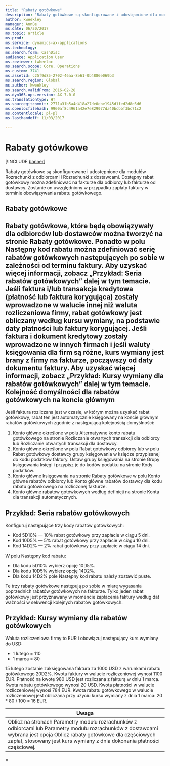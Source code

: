 ```yaml
---
title: "Rabaty gotówkowe"
description: "Rabaty gotówkowe są skonfigurowane i udostępnione dla modułów Rozrachunki z odbiorcami i Rozrachunki z dostawcami.  Dostępny rabat gotówkowy można zdefiniować na fakturze dla odbiorcy lub fakturze od dostawcy. Zostanie on uwzględniony w przypadku zapłaty faktury w terminie obowiązywania rabatu gotówkowego."
author: kweekley
manager: AnnBe
ms.date: 06/20/2017
ms.topic: article
ms.prod: 
ms.service: dynamics-ax-applications
ms.technology: 
ms.search.form: CashDisc
audience: Application User
ms.reviewer: twheeloc
ms.search.scope: Core, Operations
ms.custom: 3741
ms.assetid: c25f9d85-2702-46aa-8e61-0b4886e069b3
ms.search.region: Global
ms.author: kweekley
ms.search.validFrom: 2016-02-28
ms.dyn365.ops.version: AX 7.0.0
ms.translationtype: HT
ms.sourcegitcommit: 2771a31b5a4d418a27de0ebe1945d1fed2d8d6d6
ms.openlocfilehash: 9960af8c4961a42e7e829077da40bcbbf3bc71c2
ms.contentlocale: pl-pl
ms.lasthandoff: 11/03/2017

---
```


# <a name="cash-discounts"></a>Rabaty gotówkowe

[!INCLUDE [banner](../includes/banner.md)]

Rabaty gotówkowe są skonfigurowane i udostępnione dla modułów Rozrachunki z odbiorcami i Rozrachunki z dostawcami.  Dostępny rabat gotówkowy można zdefiniować na fakturze dla odbiorcy lub fakturze od dostawcy. Zostanie on uwzględniony w przypadku zapłaty faktury w terminie obowiązywania rabatu gotówkowego. 

<a name="cash-discounts"></a>Rabaty gotówkowe
--------------

Rabaty gotówkowe, które będą obowiązywały dla odbiorców lub dostawców można tworzyć na stronie Rabaty gotówkowe. Ponadto w polu Następny kod rabatu można zdefiniować serię rabatów gotówkowych następujących po sobie w zależności od terminu faktury. Aby uzyskać więcej informacji, zobacz „Przykład: Seria rabatów gotówkowych” dalej w tym temacie. Jeśli faktura i/lub transakcja kredytowa (płatność lub faktura korygująca) zostały wprowadzone w walucie innej niż waluta rozliczeniowa firmy, rabat gotówkowy jest obliczany według kursu wymiany, na podstawie daty płatności lub faktury korygującej. Jeśli faktura i dokument kredytowy zostały wprowadzone w innych firmach i jeśli waluty księgowania dla firm są różne, kurs wymiany jest brany z firmy na fakturze, począwszy od daty dokumentu faktury. Aby uzyskać więcej informacji, zobacz „Przykład: Kursy wymiany dla rabatów gotówkowych” dalej w tym temacie.
Kolejność domyślności dla rabatów gotówkowych na koncie głównym
----------------------------------------------

Jeśli faktura rozliczana jest w czasie, w którym można uzyskać rabat gotówkowy, rabat ten jest automatycznie księgowany na koncie głównym rabatów gotówkowych zgodnie z następującą kolejnością domyślności:
1.  Konto główne określone w polu Alternatywne konto rabatu gotówkowego na stronie Rozliczanie otwartych transakcji dla odbiorcy lub Rozliczanie otwartych transakcji dla dostawcy.
2.  Konto główne określone w polu Rabat gotówkowy odbiorcy lub w polu Rabat gotówkowy dostawcy grupy księgowania w księdze przypisanej do kodu podatków faktury. Ustaw grupy księgowania na stronie Grupy księgowania księgi i przypisz je do kodów podatku na stronie Kody podatków.
3.  Konto główne księgowania na stronie Rabaty gotówkowe w polu Konto główne rabatów odbiorcy lub Konto główne rabatów dostawcy dla kodu rabatu gotówkowego na rozliczonej fakturze.
4.  Konto główne rabatów gotówkowych według definicji na stronie Konta dla transakcji automatycznych.

## <a name="example-series-of-cash-discounts"></a> Przykład: Seria rabatów gotówkowych
Konfiguruj następujące trzy kody rabatów gotówkowych:
-   Kod 5D10% — 10% rabat gotówkowy przy zapłacie w ciągu 5 dni.
-   Kod 10D5% — 5% rabat gotówkowy przy zapłacie w ciągu 10 dni.
-   Kod 14D2% — 2% rabat gotówkowy przy zapłacie w ciągu 14 dni.

W polu Następny kod rabatu:
-   Dla kodu 5D10% wybierz opcję 10D5%.
-   Dla kodu 10D5% wybierz opcję 14D2%.
-   Dla kodu 14D2% pole Następny kod rabatu należy zostawić puste.

Te trzy rabaty gotówkowe następują po sobie w miarę wygasania poprzednich rabatów gotówkowych na fakturze. Tylko jeden rabat gotówkowy jest przyznawany w momencie zapłacenia faktury według dat ważności w sekwencji kolejnych rabatów gotówkowych.

## <a name="example-exchange-rates-for-cash-discounts"></a> Przykład: Kursy wymiany dla rabatów gotówkowych
Waluta rozliczeniowa firmy to EUR i obowiązuj następujący kurs wymiany do USD:
-   1 lutego = 110
-   1 marca = 80

15 lutego zostanie zaksięgowana faktura za 1000 USD z warunkami rabatu gotówkowego 20D2%. Kwota faktury w walucie rozliczeniowej wynosi 1100 EUR. Płatność na kwotę 980 USD jest rozliczana z fakturą w dniu 1 marca. Kwota rabatu gotówkowego wynosi 20 USD. Kwota płatności w walucie rozliczeniowej wynosi 784 EUR. Kwota rabatu gotówkowego w walucie rozliczeniowej jest obliczana przy użyciu kursu wymiany z dnia 1 marca: 20 \* 80 / 100 = 16 EUR.

| **Uwaga**                                                                                                                                                                                                                             |
|--------------------------------------------------------------------------------------------------------------------------------------------------------------------------------------------------------------------------------------|
| Oblicz na stronach Parametry modułu rozrachunków z odbiorcami lub Parametry modułu rozrachunków z dostawcami wybrana jest opcja Oblicz rabaty gotówkowe dla częściowych zapłat, stosowany jest kurs wymiany z dnia dokonania płatności częściowej. |

 
=

 




